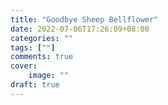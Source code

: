 ```yaml
---
title: "Goodbye Sheep Bellflower"
date: 2022-07-06T17:26:09+08:00
categories: "" 
tags: [""]
comments: true
cover:
    image: ""
draft: true
---
```


<!--more-->
